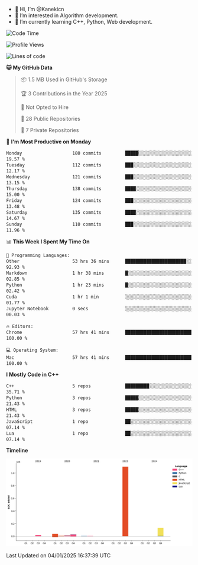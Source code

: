 - 👋 Hi, I’m @Kanekicn
- 👀 I’m interested in Algorithm development.
- 🌱 I’m currently learning C++, Python, Web development.

<!---
cotecsz/cotecsz is a ✨ special ✨ repository because its `README.md` (this file) appears on your GitHub profile.
You can click the Preview link to take a look at your changes.
--->

<!--START_SECTION:waka-->
![Code Time](http://img.shields.io/badge/Code%20Time-2%2C408%20hrs%2020%20mins-blue)

![Profile Views](http://img.shields.io/badge/Profile%20Views-0-blue)

![Lines of code](https://img.shields.io/badge/From%20Hello%20World%20I%27ve%20Written-1.3%20million%20lines%20of%20code-blue)

**🐱 My GitHub Data** 

> 📦 1.5 MB Used in GitHub's Storage 
 > 
> 🏆 3 Contributions in the Year 2025
 > 
> 🚫 Not Opted to Hire
 > 
> 📜 28 Public Repositories 
 > 
> 🔑 7 Private Repositories 
 > 
📅 **I'm Most Productive on Monday** 

```text
Monday                   180 commits         █████░░░░░░░░░░░░░░░░░░░░   19.57 % 
Tuesday                  112 commits         ███░░░░░░░░░░░░░░░░░░░░░░   12.17 % 
Wednesday                121 commits         ███░░░░░░░░░░░░░░░░░░░░░░   13.15 % 
Thursday                 138 commits         ████░░░░░░░░░░░░░░░░░░░░░   15.00 % 
Friday                   124 commits         ███░░░░░░░░░░░░░░░░░░░░░░   13.48 % 
Saturday                 135 commits         ████░░░░░░░░░░░░░░░░░░░░░   14.67 % 
Sunday                   110 commits         ███░░░░░░░░░░░░░░░░░░░░░░   11.96 % 
```


📊 **This Week I Spent My Time On** 

```text
💬 Programming Languages: 
Other                    53 hrs 36 mins      ███████████████████████░░   92.93 % 
Markdown                 1 hr 38 mins        █░░░░░░░░░░░░░░░░░░░░░░░░   02.85 % 
Python                   1 hr 23 mins        █░░░░░░░░░░░░░░░░░░░░░░░░   02.42 % 
Cuda                     1 hr 1 min          ░░░░░░░░░░░░░░░░░░░░░░░░░   01.77 % 
Jupyter Notebook         0 secs              ░░░░░░░░░░░░░░░░░░░░░░░░░   00.03 % 

🔥 Editors: 
Chrome                   57 hrs 41 mins      █████████████████████████   100.00 % 

💻 Operating System: 
Mac                      57 hrs 41 mins      █████████████████████████   100.00 % 
```

**I Mostly Code in C++** 

```text
C++                      5 repos             █████████░░░░░░░░░░░░░░░░   35.71 % 
Python                   3 repos             █████░░░░░░░░░░░░░░░░░░░░   21.43 % 
HTML                     3 repos             █████░░░░░░░░░░░░░░░░░░░░   21.43 % 
JavaScript               1 repo              ██░░░░░░░░░░░░░░░░░░░░░░░   07.14 % 
Lua                      1 repo              ██░░░░░░░░░░░░░░░░░░░░░░░   07.14 % 
```



**Timeline**

![Lines of Code chart](https://raw.githubusercontent.com/Kanekicn/Kanekicn/master/assets/bar_graph.png)


 Last Updated on 04/01/2025 16:37:39 UTC
<!--END_SECTION:waka-->
